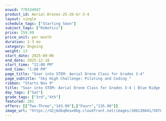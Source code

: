 ```yaml
---
ecwid: 770334947
product_id: Aerial-Drones-25-26-Gr-3-4
layout: single
schedule_tags: ["Starting Soon"]
subject_tags: ["Robotics"]
price: 159.99
price_unit: per month
duration: 2-3 mo
category: Ongoing
weight: 13
start_date: 2025-09-06
end_date: 2025-12-18
start_time: "12:00 PM"
end_time: "1:00 PM"
page_title: "Soar into STEM: Aerial Drone Class for Grades 3-4"
page_subtitle: "Sky High Challenge: Piloting and Coding "
ribbon: "Starts Nov 9"
title: "Soar into STEM: Aerial Drone Class for Grades 3-4 | Blue Ridge Boost"
day_tags: ["Sat"]
grade_tags: ["3rd","4th"]
featured: 201
offers: [["Two-Three","143.99"],["Four+","135.99"]]
image_url: "https://d2j6dbq0eux0bg.cloudfront.net/images/106136041/5076486930.png"
---
```

